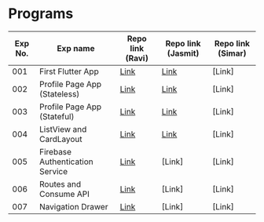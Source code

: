# Programs

| Exp No. | Exp name | Repo link (Ravi) | Repo link (Jasmit) | Repo link (Simar) |
| --- | --- | --- | --- | --- |
| 001 | First Flutter App | [Link](https://github.com/Raviipandey/Mad_Exp01) | [Link](https://github.com/jasmit21/mad_exp01) | [Link] |
| 002 | Profile Page App (Stateless) | [Link](https://github.com/Raviipandey/Mad_Exp02) | [Link](https://github.com/jasmit21/mad_exp02) | [Link] |
| 003 | Profile Page App (Stateful) | [Link](https://github.com/Raviipandey/Mad_Exp03) | [Link](https://github.com/jasmit21/mad_exp03) | [Link] |
| 004 | ListView and CardLayout | [Link](https://github.com/Raviipandey/Mad_Exp04) | [Link](https://github.com/jasmit21/mad_exp04) | [Link] |
| 005 | Firebase Authentication Service | [Link](https://github.com/Raviipandey/Mad_Exp05) | [Link] | [Link] |
| 006 | Routes and Consume API | [Link](https://github.com/Raviipandey/Mad_Exp06) | [Link] | [Link] |
| 007 | Navigation Drawer | [Link](https://github.com/Raviipandey/Mad_Exp07) | [Link] | [Link] |
